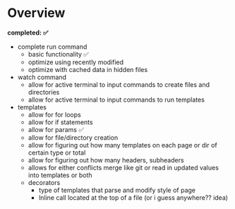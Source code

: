 # Overview
**completed: ✅**
- complete run command
	- basic functionality ✅
	- optimize using recently modified 
	- optimize with cached data in hidden files
- watch command
	- allow for active terminal to input commands to create files and directories
	-  allow for active terminal to input commands to run templates
- templates
	- allow for for loops
	- allow for if statements 
	- allow for params ✅
	- allow for file/directory creation
	- allow for figuring out how many templates on each page or dir of certain type or total
	- allow for figuring out how many headers, subheaders
	- allows for either conflicts merge like git or read in updated values into templates or both
	- decorators
		- type of templates that parse and modify style of page
		- lnline call located at the top of a file (or i guess anywhere?? idea)